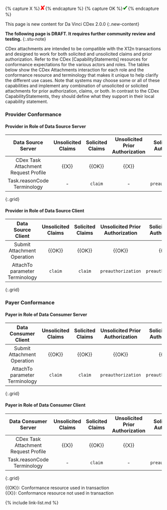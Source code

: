 {% capture X %}<span style="color:red; font-size:1.5em">&#10008;</span>{% endcapture %}
{% capture OK %}<span style="color:green; font-size:1.5em">&#10004;</span>{% endcapture %}

This page is new content for Da Vinci CDex 2.0.0
{:.new-content}

**The following page is DRAFT. It requires further community review and testing.**
{:.stu-note}

CDex attachments are intended to be compatible with the X12n transactions and designed to work for both solicited and unsolicited claims and prior authorization. Refer to the CDex [CapabilityStatements] resources for conformance expectations for the various actors and roles. The tables below show the CDex Attachments interaction for each role and the conformance resource and terminology that makes it unique to help clarify the different use cases.  Note that systems may choose some or all of these capabilities and implement any combination of unsolicited or solicited attachments for prior authorization, claims, or both. In contrast to the CDex CapabilityStatements, they should define what they support in their local capability statement.

### Provider Conformance

#### Provider in Role of Data Source Server

Data Source Server|Unsolicited Claims|Solicited Claims|Unsolicited Prior Authorization|Solicited Prior Authorization
|:---:|:---:|:---:|:---:|:---:|
CDex Task Attachment Request Profile |{{X}}|{{OK}}|{{X}}|{{OK}}
   Task.reasonCode Terminology|-|`claim`|-|`preauthorization`
{:.grid}

#### Provider in Role of Data Source Client

Data Source Client|Unsolicited Claims|Solicited Claims|Unsolicited Prior Authorization|Solicited Prior Authorization
|:---:|:---:|:---:|:---:|:---:|
Submit Attachment Operation|{{OK}}|{{OK}}|{{OK}}|{{OK}}
  AttachTo parameter Terminology|`claim`|`claim`|`preauthorization`|`preauthorization`
{:.grid}

### Payer Conformance

#### Payer in Role of Data Consumer Server

Data Consumer Client|Unsolicited Claims|Solicited Claims|Unsolicited Prior Authorization|Solicited Prior Authorization
|:---:|:---:|:---:|:---:|:---:|
Submit Attachment Operation|{{OK}}|{{OK}}|{{OK}}|{{OK}}
  AttachTo parameter Terminology|`claim`|`claim`|`preauthorization`|`preauthorization`
{:.grid}

#### Payer in Role of Data Consumer Client

Data Consumer Server|Unsolicited Claims|Solicited Claims|Unsolicited Prior Authorization|Solicited Prior Authorization
|:---:|:---:|:---:|:---:|:---:|
CDex Task Attachment Request Profile |{{X}}|{{OK}}|{{X}}|{{OK}}
   Task.reasonCode Terminology|-|`claim`|-|`preauthorization`
{:.grid}

{{OK}}: Conformance resource used in transaction  
{{X}}: Conformance resource not used in transaction

{% include link-list.md %}
